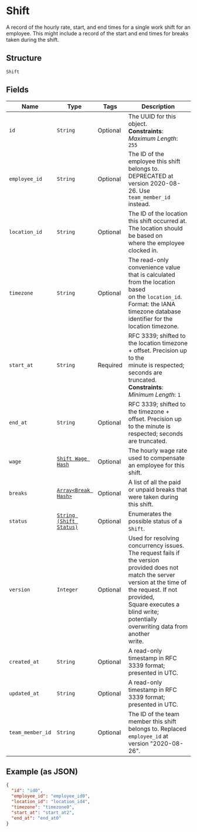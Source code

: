 
# Shift

A record of the hourly rate, start, and end times for a single work shift
for an employee. This might include a record of the start and end times for breaks
taken during the shift.

## Structure

`Shift`

## Fields

| Name | Type | Tags | Description |
|  --- | --- | --- | --- |
| `id` | `String` | Optional | The UUID for this object.<br>**Constraints**: *Maximum Length*: `255` |
| `employee_id` | `String` | Optional | The ID of the employee this shift belongs to. DEPRECATED at version 2020-08-26. Use `team_member_id` instead. |
| `location_id` | `String` | Optional | The ID of the location this shift occurred at. The location should be based on<br>where the employee clocked in. |
| `timezone` | `String` | Optional | The read-only convenience value that is calculated from the location based<br>on the `location_id`. Format: the IANA timezone database identifier for the<br>location timezone. |
| `start_at` | `String` | Required | RFC 3339; shifted to the location timezone + offset. Precision up to the<br>minute is respected; seconds are truncated.<br>**Constraints**: *Minimum Length*: `1` |
| `end_at` | `String` | Optional | RFC 3339; shifted to the timezone + offset. Precision up to the minute is<br>respected; seconds are truncated. |
| `wage` | [`Shift Wage Hash`](../../doc/models/shift-wage.md) | Optional | The hourly wage rate used to compensate an employee for this shift. |
| `breaks` | [`Array<Break Hash>`](../../doc/models/break.md) | Optional | A list of all the paid or unpaid breaks that were taken during this shift. |
| `status` | [`String (Shift Status)`](../../doc/models/shift-status.md) | Optional | Enumerates the possible status of a `Shift`. |
| `version` | `Integer` | Optional | Used for resolving concurrency issues. The request fails if the version<br>provided does not match the server version at the time of the request. If not provided,<br>Square executes a blind write; potentially overwriting data from another<br>write. |
| `created_at` | `String` | Optional | A read-only timestamp in RFC 3339 format; presented in UTC. |
| `updated_at` | `String` | Optional | A read-only timestamp in RFC 3339 format; presented in UTC. |
| `team_member_id` | `String` | Optional | The ID of the team member this shift belongs to. Replaced `employee_id` at version "2020-08-26". |

## Example (as JSON)

```json
{
  "id": "id0",
  "employee_id": "employee_id0",
  "location_id": "location_id4",
  "timezone": "timezone0",
  "start_at": "start_at2",
  "end_at": "end_at0"
}
```

